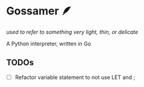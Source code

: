 # Gossamer 🪶
_used to refer to something very light, thin, or delicate_

A Python interpreter, written in Go

## TODOs
- [ ] Refactor variable statement to not use LET and ;
